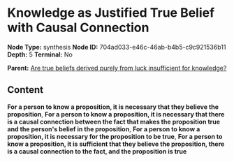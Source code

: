 # Knowledge as Justified True Belief with Causal Connection

**Node Type:** synthesis
**Node ID:** 704ad033-e46c-46ab-b4b5-c9c921536b11
**Depth:** 5
**Terminal:** No

**Parent:** [Are true beliefs derived purely from luck insufficient for knowledge?](are-true-beliefs-derived-purely-from-luck-insufficient-for-knowledge-antithesis-c0619fde-acd2-47af-9f94-8c5d46321005.md)

## Content

**For a person to know a proposition, it is necessary that they believe the proposition**, **For a person to know a proposition, it is necessary that there is a causal connection between the fact that makes the proposition true and the person's belief in the proposition**, **For a person to know a proposition, it is necessary for the proposition to be true**, **For a person to know a proposition, it is sufficient that they believe the proposition, there is a causal connection to the fact, and the proposition is true**
